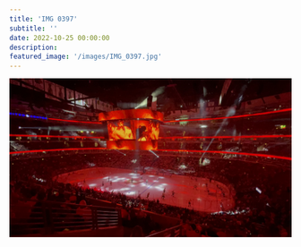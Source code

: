 ```yaml
---
title: 'IMG 0397'
subtitle: ''
date: 2022-10-25 00:00:00
description: 
featured_image: '/images/IMG_0397.jpg'
---
```


![](/images/IMG_0397.jpg)
